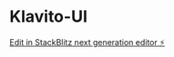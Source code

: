 # Klavito-UI

[Edit in StackBlitz next generation editor ⚡️](https://stackblitz.com/~/github.com/nasko94/Klavito-UI)